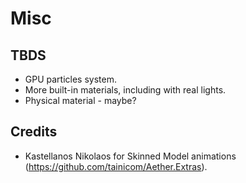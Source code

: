 # Misc

## TBDS

- GPU particles system.
- More built-in materials, including with real lights.
- Physical material - maybe?

## Credits

- Kastellanos Nikolaos for Skinned Model animations (https://github.com/tainicom/Aether.Extras).
